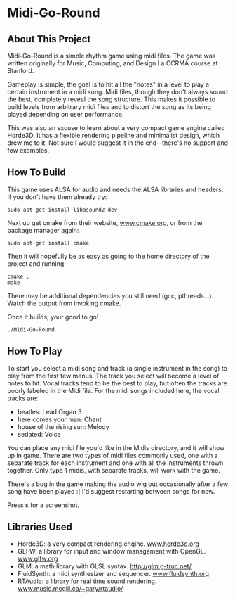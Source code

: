 Midi-Go-Round
=============

About This Project
------------------

Midi-Go-Round is a simple rhythm game using midi files. The game was written originally for Music, Computing, and Design I a CCRMA course at Stanford.

Gameplay is simple, the goal is to hit all the "notes" in a level to play a certain instrument in a midi song. Midi files, though they don't always sound the best, completely reveal the song structure. This makes it possible to build levels from arbitrary midi files and to distort the song as its being played depending on user performance.

This was also an excuse to learn about a very compact game engine called Horde3D. It has a flexible rendering pipeline and minimalist design, which drew me to it. Not sure I would suggest it in the end--there's no support and few examples.

How To Build
------------

This game uses ALSA for audio and needs the ALSA libraries and headers. If you don't have them already try:

    sudo apt-get install libasound2-dev

Next up get cmake from their website, www.cmake.org, or from the package manager again:

    sudo apt-get install cmake

Then it will hopefully be as easy as going to the home directory of the project and running:

    cmake .
    make

There may be additional dependencies you still need (gcc, pthreads...). Watch the output from invoking cmake.

Once it builds, your good to go!

    ./Midi-Go-Round

How To Play
-----------

To start you select a midi song and track (a single instrument in the song) to play from the first few menus. The track you select will become a level of notes to hit. Vocal tracks tend to be the best to play, but often the tracks are poorly labeled in the Midi file. For the midi songs included here, the vocal tracks are:
- beatles: Lead Organ 3
- here comes your man: Chant
- house of the rising sun: Melody
- sedated: Voice

You can place any midi file you'd like in the Midis directory, and it will show up in game. There are two types of midi files commonly used, one with a separate track for each instrument and one with all the instruments thrown together. Only type 1 midis, with separate tracks, will work with the game.

There's a bug in the game making the audio wig out occasionally after a few song have been played :( I'd suggest restarting between songs for now.

Press s for a screenshot.

Libraries Used
--------------

- Horde3D: a very compact rendering engine. www.horde3d.org
- GLFW: a library for input and window management with OpenGL. www.glfw.org
- GLM: a math library with GLSL syntax. http://glm.g-truc.net/
- FluidSynth: a midi synthesizer and sequencer. www.fluidsynth.org
- RTAudio: a library for real time sound rendering. www.music.mcgill.ca/~gary/rtaudio/